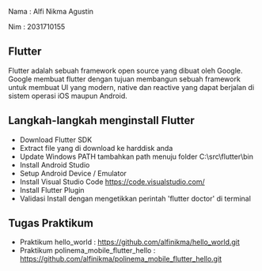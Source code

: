 Nama : Alfi Nikma Agustin

Nim : 2031710155

## Flutter
Flutter adalah sebuah framework open source yang dibuat oleh Google. Google membuat
flutter dengan tujuan membangun sebuah framework untuk membuat UI yang modern, native
dan reactive yang dapat berjalan di sistem operasi iOS maupun Android. 
## Langkah-langkah menginstall Flutter
* Download Flutter SDK
* Extract file yang di download ke harddisk anda 
* Update Windows PATH tambahkan path menuju folder C:\src\flutter\bin
* Install Android Studio
* Setup Android Device / Emulator
* Install Visual Studio Code https://code.visualstudio.com/
* Install Flutter Plugin
* Validasi Install dengan mengetikkan perintah 'flutter doctor' di terminal

## Tugas Praktikum
* Praktikum hello_world : https://github.com/alfinikma/hello_world.git
* Praktikum polinema_mobile_flutter_hello : https://github.com/alfinikma/polinema_mobile_flutter_hello.git

